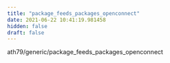 ```yaml
---
title: "package_feeds_packages_openconnect"
date: 2021-06-22 10:41:19.981458
hidden: false
draft: false
---
```


ath79/generic/package_feeds_packages_openconnect

